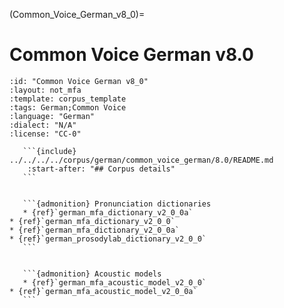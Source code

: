 
(Common_Voice_German_v8_0)=
# Common Voice German v8.0

``````{corpus} Common Voice German v8.0
:id: "Common Voice German v8_0"
:layout: not_mfa
:template: corpus_template
:tags: German;Common Voice
:language: "German"
:dialect: "N/A"
:license: "CC-0"

   ```{include} ../../../../corpus/german/common_voice_german/8.0/README.md
    :start-after: "## Corpus details"
   ```


   ```{admonition} Pronunciation dictionaries
   * {ref}`german_mfa_dictionary_v2_0_0a`
* {ref}`german_mfa_dictionary_v2_0_0`
* {ref}`german_mfa_dictionary_v2_0_0a`
* {ref}`german_prosodylab_dictionary_v2_0_0`
   ```


   ```{admonition} Acoustic models
   * {ref}`german_mfa_acoustic_model_v2_0_0`
* {ref}`german_mfa_acoustic_model_v2_0_0a`
   ```
``````
